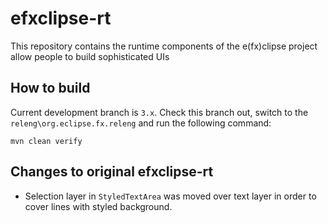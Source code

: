 # efxclipse-rt

This repository contains the runtime components of the e(fx)clipse project allow people to build sophisticated UIs

## How to build

Current development branch is `3.x`.
Check this branch out, switch to the `releng\org.eclipse.fx.releng` and run the following command:

```
mvn clean verify
```

## Changes to original efxclipse-rt
- Selection layer in `StyledTextArea` was moved over text layer in order to cover lines with styled background.

